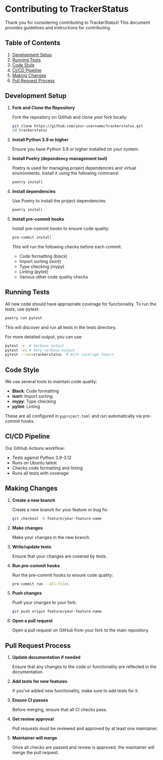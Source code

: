 # Contributing to TrackerStatus

Thank you for considering contributing to TrackerStatus! This document provides guidelines and instructions for contributing.

## Table of Contents

1. [Development Setup](#development-setup)
1. [Running Tests](#running-tests)
1. [Code Style](#code-style)
1. [CI/CD Pipeline](#cicd-pipeline)
1. [Making Changes](#making-changes)
1. [Pull Request Process](#pull-request-process)

## Development Setup

1. **Fork and Clone the Repository**

   Fork the repository on GitHub and clone your fork locally:

   ```sh
   git clone https://github.com/your-username/trackerstatus.git
   cd trackerstatus
   ```

2. **Install Python 3.9 or higher**

   Ensure you have Python 3.9 or higher installed on your system.

3. **Install Poetry (dependency management tool)**

   Poetry is used for managing project dependencies and virtual environments. Install it using the following command:

   ```sh
   poetry install
   ```

4. **Install dependencies**

   Use Poetry to install the project dependencies:

   ```sh
   poetry install
   ```

5. **Install pre-commit hooks**

   Install pre-commit hooks to ensure code quality:

   ```sh
   pre-commit install
   ```

   This will run the following checks before each commit:
   - Code formatting (black)
   - Import sorting (isort)
   - Type checking (mypy)
   - Linting (pylint)
   - Various other code quality checks

## Running Tests

All new code should have appropriate coverage for functionality. To run the tests, use pytest:

```bash
poetry run pytest
```

This will discover and run all tests in the tests directory.

For more detailed output, you can use:

```sh
pytest -v  # Verbose output
pytest -vv # Very verbose output
pytest --cov=trackerstatus  # With coverage report
```

## Code Style

We use several tools to maintain code quality:

- **Black**: Code formatting
- **isort**: Import sorting
- **mypy**: Type checking
- **pylint**: Linting

These are all configured in `pyproject.toml` and run automatically via pre-commit hooks.

## CI/CD Pipeline

Our GitHub Actions workflow:
- Tests against Python 3.9-3.12
- Runs on Ubuntu latest
- Checks code formatting and linting
- Runs all tests with coverage

## Making Changes

1. **Create a new branch**

   Create a new branch for your feature or bug fix:

   ```sh
   git checkout -b feature/your-feature-name
   ```

2. **Make changes**

   Make your changes in the new branch.

3. **Write/update tests**

   Ensure that your changes are covered by tests.

4. **Run pre-commit hooks**

   Run the pre-commit hooks to ensure code quality:

   ```sh
   pre-commit run --all-files
   ```

5. **Push changes**

   Push your changes to your fork:

   ```sh
   git push origin feature/your-feature-name
   ```

6. **Open a pull request**

   Open a pull request on GitHub from your fork to the main repository.

## Pull Request Process

1. **Update documentation if needed**

   Ensure that any changes to the code or functionality are reflected in the documentation.

2. **Add tests for new features**

   If you've added new functionality, make sure to add tests for it.

3. **Ensure CI passes**

   Before merging, ensure that all CI checks pass.

4. **Get review approval**

   Pull requests must be reviewed and approved by at least one maintainer.

5. **Maintainer will merge**

   Once all checks are passed and review is approved, the maintainer will merge the pull request.
